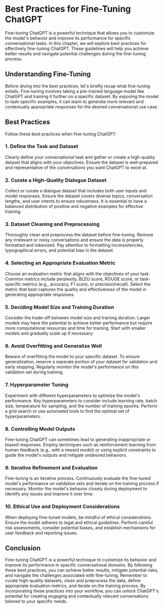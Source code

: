 Best Practices for Fine-Tuning ChatGPT
===============================================

Fine-tuning ChatGPT is a powerful technique that allows you to customize the model's behavior and improve its performance for specific conversational tasks. In this chapter, we will explore best practices for effectively fine-tuning ChatGPT. These guidelines will help you achieve better results and navigate potential challenges during the fine-tuning process.

Understanding Fine-Tuning
-------------------------

Before diving into the best practices, let's briefly recap what fine-tuning entails. Fine-tuning involves taking a pre-trained language model like ChatGPT and training it further on a specific dataset. By exposing the model to task-specific examples, it can learn to generate more relevant and contextually appropriate responses for the desired conversational use case.

Best Practices
--------------

Follow these best practices when fine-tuning ChatGPT:

### 1. **Define the Task and Dataset**

Clearly define your conversational task and gather or create a high-quality dataset that aligns with your objectives. Ensure the dataset is well-prepared and representative of the conversations you want ChatGPT to excel at.

### 2. **Curate a High-Quality Dialogue Dataset**

Collect or curate a dialogue dataset that includes both user inputs and model responses. Ensure the dataset covers diverse topics, conversation lengths, and user intents to ensure robustness. It is essential to have a balanced distribution of positive and negative examples for effective training.

### 3. **Dataset Cleaning and Preprocessing**

Thoroughly clean and preprocess the dataset before fine-tuning. Remove any irrelevant or noisy conversations and ensure the data is properly formatted and tokenized. Pay attention to formatting inconsistencies, typographical errors, and potential bias in the dataset.

### 4. **Selecting an Appropriate Evaluation Metric**

Choose an evaluation metric that aligns with the objectives of your task. Common metrics include perplexity, BLEU score, ROUGE score, or task-specific metrics (e.g., accuracy, F1 score, or precision/recall). Select the metric that best captures the quality and effectiveness of the model in generating appropriate responses.

### 5. **Deciding Model Size and Training Duration**

Consider the trade-off between model size and training duration. Larger models may have the potential to achieve better performance but require more computational resources and time for training. Start with smaller models and gradually scale up if necessary.

### 6. **Avoid Overfitting and Generalize Well**

Beware of overfitting the model to your specific dataset. To ensure generalization, reserve a separate portion of your dataset for validation and early stopping. Regularly monitor the model's performance on this validation set during training.

### 7. **Hyperparameter Tuning**

Experiment with different hyperparameters to optimize the model's performance. Key hyperparameters to consider include learning rate, batch size, temperature for sampling, and the number of training epochs. Perform a grid search or use automated tools to find the optimal set of hyperparameters.

### 8. **Controlling Model Outputs**

Fine-tuning ChatGPT can sometimes lead to generating inappropriate or biased responses. Employ techniques such as reinforcement learning from human feedback (e.g., with a reward model) or using explicit constraints to guide the model's outputs and mitigate undesired behaviors.

### 9. **Iterative Refinement and Evaluation**

Fine-tuning is an iterative process. Continuously evaluate the fine-tuned model's performance on validation sets and iterate on the training process if necessary. Monitor the model's behavior closely during deployment to identify any issues and improve it over time.

### 10. **Ethical Use and Deployment Considerations**

When deploying fine-tuned models, be mindful of ethical considerations. Ensure the model adheres to legal and ethical guidelines. Perform careful risk assessments, consider potential biases, and establish mechanisms for user feedback and reporting issues.

Conclusion
----------

Fine-tuning ChatGPT is a powerful technique to customize its behavior and improve its performance in specific conversational domains. By following these best practices, you can achieve better results, mitigate potential risks, and navigate the challenges associated with fine-tuning. Remember to curate high-quality datasets, clean and preprocess the data, define appropriate evaluation metrics, and iterate on the training process. By incorporating these practices into your workflow, you can unlock ChatGPT's potential for creating engaging and contextually relevant conversations tailored to your specific needs.
